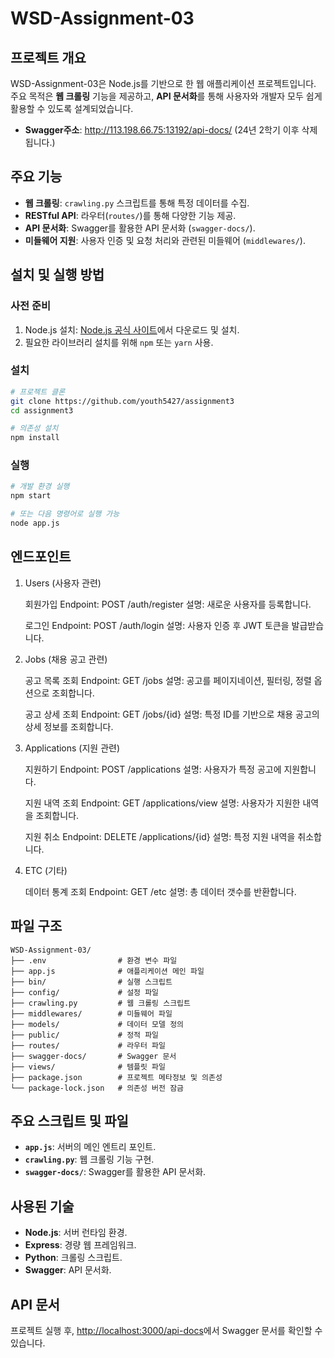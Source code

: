 # WSD-Assignment-03

## 프로젝트 개요

WSD-Assignment-03은 Node.js를 기반으로 한 웹 애플리케이션 프로젝트입니다. 주요 목적은 **웹 크롤링** 기능을 제공하고, **API 문서화**를 통해 사용자와 개발자 모두 쉽게 활용할 수 있도록 설계되었습니다.

- **Swagger주소**: http://113.198.66.75:13192/api-docs/ (24년 2학기 이후 삭제됩니다.)

## 주요 기능

- **웹 크롤링**: `crawling.py` 스크립트를 통해 특정 데이터를 수집.
- **RESTful API**: 라우터(`routes/`)를 통해 다양한 기능 제공.
- **API 문서화**: Swagger를 활용한 API 문서화 (`swagger-docs/`).
- **미들웨어 지원**: 사용자 인증 및 요청 처리와 관련된 미들웨어 (`middlewares/`).

## 설치 및 실행 방법

### 사전 준비

1. Node.js 설치: [Node.js 공식 사이트](https://nodejs.org)에서 다운로드 및 설치.
2. 필요한 라이브러리 설치를 위해 `npm` 또는 `yarn` 사용.

### 설치

```bash
# 프로젝트 클론
git clone https://github.com/youth5427/assignment3
cd assignment3

# 의존성 설치
npm install
```

### 실행

```bash
# 개발 환경 실행
npm start

# 또는 다음 명령어로 실행 가능
node app.js
```

## 엔드포인트

1. Users (사용자 관련)

   회원가입
   Endpoint: POST /auth/register
   설명: 새로운 사용자를 등록합니다.

   로그인
   Endpoint: POST /auth/login
   설명: 사용자 인증 후 JWT 토큰을 발급받습니다.

2. Jobs (채용 공고 관련)

   공고 목록 조회
   Endpoint: GET /jobs
   설명: 공고를 페이지네이션, 필터링, 정렬 옵션으로 조회합니다.

   공고 상세 조회
   Endpoint: GET /jobs/{id}
   설명: 특정 ID를 기반으로 채용 공고의 상세 정보를 조회합니다.

3. Applications (지원 관련)

   지원하기
   Endpoint: POST /applications
   설명: 사용자가 특정 공고에 지원합니다.

   지원 내역 조회
   Endpoint: GET /applications/view
   설명: 사용자가 지원한 내역을 조회합니다.

   지원 취소
   Endpoint: DELETE /applications/{id}
   설명: 특정 지원 내역을 취소합니다.

4. ETC (기타)

   데이터 통계 조회
   Endpoint: GET /etc
   설명: 총 데이터 갯수를 반환합니다.

## 파일 구조

```
WSD-Assignment-03/
├── .env                # 환경 변수 파일
├── app.js              # 애플리케이션 메인 파일
├── bin/                # 실행 스크립트
├── config/             # 설정 파일
├── crawling.py         # 웹 크롤링 스크립트
├── middlewares/        # 미들웨어 파일
├── models/             # 데이터 모델 정의
├── public/             # 정적 파일
├── routes/             # 라우터 파일
├── swagger-docs/       # Swagger 문서
├── views/              # 템플릿 파일
├── package.json        # 프로젝트 메타정보 및 의존성
└── package-lock.json   # 의존성 버전 잠금
```

## 주요 스크립트 및 파일

- **`app.js`**: 서버의 메인 엔트리 포인트.
- **`crawling.py`**: 웹 크롤링 기능 구현.
- **`swagger-docs/`**: Swagger를 활용한 API 문서화.

## 사용된 기술

- **Node.js**: 서버 런타임 환경.
- **Express**: 경량 웹 프레임워크.
- **Python**: 크롤링 스크립트.
- **Swagger**: API 문서화.

## API 문서

프로젝트 실행 후, [http://localhost:3000/api-docs](http://localhost:3000/api-docs)에서 Swagger 문서를 확인할 수 있습니다.
